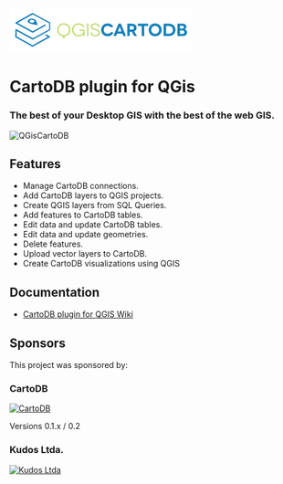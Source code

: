 ![Logo](images/logo.jpg?raw=true "CartoDB plugin for QGis")
================================================
# CartoDB plugin for QGis
### The best of your Desktop GIS with the best of the web GIS.

![QGisCartoDB](https://lh3.googleusercontent.com/aVV2C4SigQ6Tu15LCO9kSeHNDZIQe3qr1alt4NMMq6Y=w1161-h659-no "QGis CartoDB")

## Features

* Manage CartoDB connections.
* Add CartoDB layers to QGIS projects.
* Create QGIS layers from SQL Queries.
* Add features to CartoDB tables.
* Edit data and update CartoDB tables.
* Edit data and update geometries.
* Delete features.
* Upload vector layers to CartoDB.
* Create CartoDB visualizations using QGIS

## Documentation

* [CartoDB plugin for QGIS Wiki](https://github.com/gkudos/qgis-cartodb/wiki)


## Sponsors

This project was sponsored by:

### CartoDB

[![CartoDB](https://cartodb-libs.global.ssl.fastly.net/cartodb.com/static/logos_full_cartodb_light.png)](https://cartodb.com/)

Versions 0.1.x / 0.2


### Kudos Ltda.

[![Kudos Ltda](https://lh3.googleusercontent.com/63fyD2eSIM58HPj_rZfyjyVryahxPinVWWdzL7OvLvg=w640-h261-no)](http://gkudos.com/)
